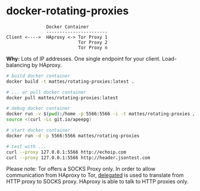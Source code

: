 docker-rotating-proxies
=======================

```
               Docker Container
               -----------------------
Client <---->  HAproxy <-> Tor Proxy 1
                           Tor Proxy 2
                           Tor Proxy n
```

__Why:__ Lots of IP addresses. One single endpoint for your client.
Load-balancing by HAproxy.


```bash
# build docker container
docker build -t mattes/rotating-proxies:latest .

# ... or pull docker container
docker pull mattes/rotating-proxies:latest

# debug docker container
docker run -v $(pwd):/home -p 5566:5566 -i -t mattes/rotating-proxies /bin/bash
source <(curl -Ls git.io/apeepg)

# start docker container
docker run -d -p 5566:5566 mattes/rotating-proxies

# test with ...
curl --proxy 127.0.0.1:5566 http://echoip.com
curl --proxy 127.0.0.1:5566 http://header.jsontest.com
```


Please note: Tor offers a SOCKS Proxy only. In order to allow communication
from HAproxy to Tor, [delegated](http://www.delegate.org/delegate/) 
is used to translate from HTTP proxy to SOCKS proxy.
HAproxy is able to talk to HTTP proxies only.


